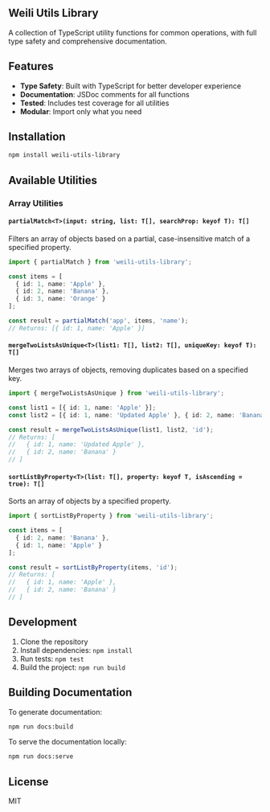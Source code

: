 ## Weili Utils Library

A collection of TypeScript utility functions for common operations, with full type safety and comprehensive documentation.

## Features

- **Type Safety**: Built with TypeScript for better developer experience
- **Documentation**: JSDoc comments for all functions
- **Tested**: Includes test coverage for all utilities
- **Modular**: Import only what you need

## Installation

```bash
npm install weili-utils-library
```

## Available Utilities

### Array Utilities

#### `partialMatch<T>(input: string, list: T[], searchProp: keyof T): T[]`

Filters an array of objects based on a partial, case-insensitive match of a specified property.

```typescript
import { partialMatch } from 'weili-utils-library';

const items = [
  { id: 1, name: 'Apple' },
  { id: 2, name: 'Banana' },
  { id: 3, name: 'Orange' }
];

const result = partialMatch('app', items, 'name');
// Returns: [{ id: 1, name: 'Apple' }]
```

#### `mergeTwoListsAsUnique<T>(list1: T[], list2: T[], uniqueKey: keyof T): T[]`

Merges two arrays of objects, removing duplicates based on a specified key.

```typescript
import { mergeTwoListsAsUnique } from 'weili-utils-library';

const list1 = [{ id: 1, name: 'Apple' }];
const list2 = [{ id: 1, name: 'Updated Apple' }, { id: 2, name: 'Banana' }];

const result = mergeTwoListsAsUnique(list1, list2, 'id');
// Returns: [
//   { id: 1, name: 'Updated Apple' },
//   { id: 2, name: 'Banana' }
// ]
```

#### `sortListByProperty<T>(list: T[], property: keyof T, isAscending = true): T[]`

Sorts an array of objects by a specified property.

```typescript
import { sortListByProperty } from 'weili-utils-library';

const items = [
  { id: 2, name: 'Banana' },
  { id: 1, name: 'Apple' }
];

const result = sortListByProperty(items, 'id');
// Returns: [
//   { id: 1, name: 'Apple' },
//   { id: 2, name: 'Banana' }
// ]
```

## Development

1. Clone the repository
2. Install dependencies: `npm install`
3. Run tests: `npm test`
4. Build the project: `npm run build`

## Building Documentation

To generate documentation:

```bash
npm run docs:build
```

To serve the documentation locally:

```bash
npm run docs:serve
```

## License

MIT
